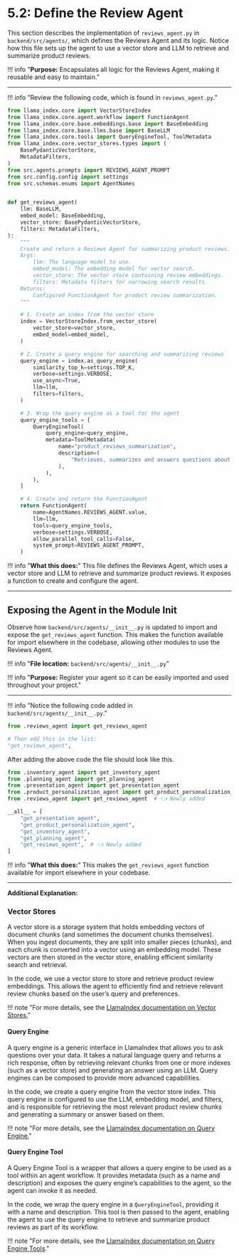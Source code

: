# 5.2: Define the Review Agent


This section describes the implementation of `reviews_agent.py` in `backend/src/agents/`, which defines the Reviews Agent and its logic. Notice how this file sets up the agent to use a vector store and LLM to retrieve and summarize product reviews.

!!! info "**Purpose:** Encapsulates all logic for the Reviews Agent, making it reusable and easy to maintain."

---

!!! info "Review the following code, which is found in `reviews_agent.py`."

```python
from llama_index.core import VectorStoreIndex
from llama_index.core.agent.workflow import FunctionAgent
from llama_index.core.base.embeddings.base import BaseEmbedding
from llama_index.core.base.llms.base import BaseLLM
from llama_index.core.tools import QueryEngineTool, ToolMetadata
from llama_index.core.vector_stores.types import (
    BasePydanticVectorStore,
    MetadataFilters,
)
from src.agents.prompts import REVIEWS_AGENT_PROMPT
from src.config.config import settings
from src.schemas.enums import AgentNames


def get_reviews_agent(
    llm: BaseLLM,
    embed_model: BaseEmbedding,
    vector_store: BasePydanticVectorStore,
    filters: MetadataFilters,
):
    """
    Create and return a Reviews Agent for summarizing product reviews.
    Args:
        llm: The language model to use.
        embed_model: The embedding model for vector search.
        vector_store: The vector store containing review embeddings.
        filters: Metadata filters for narrowing search results.
    Returns:
        Configured FunctionAgent for product review summarization.
    """

    # 1. Create an index from the vector store
    index = VectorStoreIndex.from_vector_store(
        vector_store=vector_store,
        embed_model=embed_model,
    )

    # 2. Create a query engine for searching and summarizing reviews
    query_engine = index.as_query_engine(
        similarity_top_k=settings.TOP_K,
        verbose=settings.VERBOSE,
        use_async=True,
        llm=llm,
        filters=filters,
    )

    # 3. Wrap the query engine as a tool for the agent
    query_engine_tools = [
        QueryEngineTool(
            query_engine=query_engine,
            metadata=ToolMetadata(
                name="product_reviews_summarization",
                description=(
                    "Retrieves, summarizes and answers questions about customer reviews for a specified product."
                ),
            ),
        ),
    ]

    # 4. Create and return the FunctionAgent
    return FunctionAgent(
        name=AgentNames.REVIEWS_AGENT.value,
        llm=llm,
        tools=query_engine_tools,
        verbose=settings.VERBOSE,
        allow_parallel_tool_calls=False,
        system_prompt=REVIEWS_AGENT_PROMPT,
    )
```

!!! info "**What this does:**"
    This file defines the Reviews Agent, which uses a vector store and LLM to retrieve and summarize product reviews. It exposes a function to create and configure the agent.

---


## Exposing the Agent in the Module Init

Observe how `backend/src/agents/__init__.py` is updated to import and expose the `get_reviews_agent` function. This makes the function available for import elsewhere in the codebase, allowing other modules to use the Reviews Agent.

!!! info "**File location:** `backend/src/agents/__init__.py`"

!!! info "**Purpose:** Register your agent so it can be easily imported and used throughout your project."

---

!!! info "Notice the following code added in `backend/src/agents/__init__.py`."

```python
from .reviews_agent import get_reviews_agent

# Then add this in the list:
"get_reviews_agent",
```

After adding the above code the file should look like this.

```python
from .inventory_agent import get_inventory_agent
from .planning_agent import get_planning_agent
from .presentation_agent import get_presentation_agent
from .product_personalization_agent import get_product_personalization_agent
from .reviews_agent import get_reviews_agent  # 👈 Newly added

__all__ = [
    "get_presentation_agent",
    "get_product_personalization_agent",
    "get_inventory_agent",
    "get_planning_agent",
    "get_reviews_agent",  # 👈 Newly added
]
```

!!! info "**What this does:**"
    This makes the `get_reviews_agent` function available for import elsewhere in your codebase.

---

**Additional Explanation:**

### Vector Stores

A vector store is a storage system that holds embedding vectors of document chunks (and sometimes the document chunks themselves). When you ingest documents, they are split into smaller pieces (chunks), and each chunk is converted into a vector using an embedding model. These vectors are then stored in the vector store, enabling efficient similarity search and retrieval.

In the code, we use a vector store to store and retrieve product review embeddings. This allows the agent to efficiently find and retrieve relevant review chunks based on the user’s query and preferences.

!!! note "For more details, see the [LlamaIndex documentation on Vector Stores.](https://docs.llamaindex.ai/en/stable/module_guides/storing/vector_stores/)"

#### Query Engine

A query engine is a generic interface in LlamaIndex that allows you to ask questions over your data. It takes a natural language query and returns a rich response, often by retrieving relevant chunks from one or more indexes (such as a vector store) and generating an answer using an LLM. Query engines can be composed to provide more advanced capabilities.

In the code, we create a query engine from the vector store index. This query engine is configured to use the LLM, embedding model, and filters, and is responsible for retrieving the most relevant product review chunks and generating a summary or answer based on them.

!!! note "For more details, see the [LlamaIndex documentation on Query Engine.](https://docs.llamaindex.ai/en/stable/module_guides/deploying/query_engine/)"

#### Query Engine Tool

A Query Engine Tool is a wrapper that allows a query engine to be used as a tool within an agent workflow. It provides metadata (such as a name and description) and exposes the query engine’s capabilities to the agent, so the agent can invoke it as needed.

In the code, we wrap the query engine in a `QueryEngineTool`, providing it with a name and description. This tool is then passed to the agent, enabling the agent to use the query engine to retrieve and summarize product reviews as part of its workflow.

!!! note "For more details, see the [LlamaIndex documentation on Query Engine Tools](https://docs.llamaindex.ai/en/stable/examples/agent/openai_agent_with_query_engine/)."
